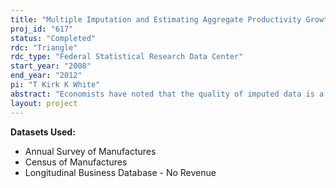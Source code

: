 ```yaml
---
title: "Multiple Imputation and Estimating Aggregate Productivity Growth in Manufacturing"
proj_id: "617"
status: "Completed"
rdc: "Triangle"
rdc_type: "Federal Statistical Research Data Center"
start_year: "2008"
end_year: "2012"
pi: "T Kirk K White"
abstract: "Economists have noted that the quality of imputed data is a problem for researchers using plant-level Annual Survey of Manufactures (ASM) and Census of Manufactures data. Using the detailed item impute ﬂags in the later years of the ASM, this project proposes to develop a model of missing data by applying methods of multiple imputation to improve imputations for nonresponse in these data. The research will measure improvement in data quality by analyzing how both aggregate and plant-level productivity, as well as other measures, are diﬀerent with multiply imputed data versus the methods currently in use by the Census Bureau."
layout: project
---
```


**Datasets Used:**

  - Annual Survey of Manufactures 
  - Census of Manufactures 
  - Longitudinal Business Database - No Revenue 

